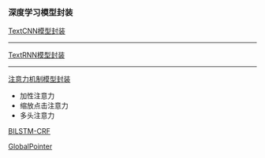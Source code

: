 ### 深度学习模型封装

[TextCNN模型封装](../H_Model/deep_learning_base/卷积神经网络CNN/torch实现常见卷积神经网络/TextCNN/models)

***

[TextRNN模型封装](../H_Model/deep_learning_base/循环神经网络/TextRNN/models)

***

[注意力机制模型封装](../H_Model/deep_learning_base/注意力机制attention/models)

* 加性注意力
* 缩放点击注意力
* 多头注意力

[BILSTM-CRF](../H_Model/task_NER_RelationExtraction/BILSTM-CRF/models)

[GlobalPointer](../H_Model/task_NER_RelationExtraction/GlobalPointer/models)